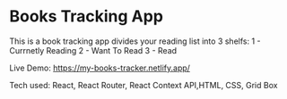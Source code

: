 # Books Tracking App

This is a book tracking app divides your reading list into 3 shelfs:
1 - Currnetly Reading
2 - Want To Read
3 - Read

Live Demo: https://my-books-tracker.netlify.app/

Tech used: React, React Router, React Context API,HTML, CSS, Grid Box
